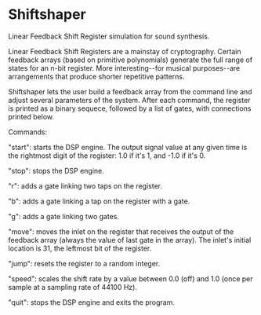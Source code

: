 # Shiftshaper
Linear Feedback Shift Register simulation for sound synthesis.

Linear Feedback Shift Registers are a mainstay of cryptography.  Certain feedback arrays (based on primitive polynomials) generate the full range of states for an n-bit register.  More interesting--for musical purposes--are arrangements that produce shorter repetitive patterns.

Shiftshaper lets the user build a feedback array from the command line and adjust several parameters of the system.  After each command, the register is printed as a binary sequece, followed by a list of gates, with connections printed below.

Commands:

"start": starts the DSP engine.  The output signal value at any given time is the rightmost digit of the register: 1.0 if it's 1, and -1.0 if it's 0.

"stop": stops the DSP engine.

"r": adds a gate linking two taps on the register.

"b": adds a gate linking a tap on the register with a gate.

"g": adds a gate linking two gates.

"move": moves the inlet on the register that receives the output of the feedback array (always the value of last gate in the array).  The inlet's initial location is 31, the leftmost bit of the register.

"jump": resets the register to a random integer.

"speed": scales the shift rate by a value between 0.0 (off) and 1.0 (once per sample at a sampling rate of 44100 Hz).



"quit": stops the DSP engine and exits the program.
